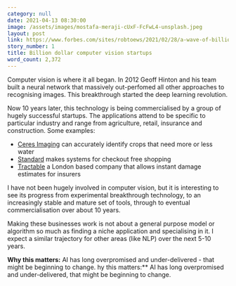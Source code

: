 ```yaml
---
category: null
date: 2021-04-13 08:30:00
image: /assets/images/mostafa-meraji-cUxF-FcFwL4-unsplash.jpeg
layout: post
link: https://www.forbes.com/sites/robtoews/2021/02/28/a-wave-of-billion-dollar-computer-vision-startups-is-coming
story_number: 1
title: Billion dollar computer vision startups
word_count: 2,372
---
```


Computer vision is where it all began. In 2012 Geoff Hinton and his team built a neural network that massively out-perfomed all other approaches to recognising images. This breakthrough started the deep learning revolution.

Now 10 years later, this technology is being commercialised by a group of hugely successful startups. The applications attend to be specific to particular industry and range from agriculture, retail, insurance and construction. Some examples:

 - [Ceres Imaging]( https://www.ceresimaging.net/) can accurately identify crops that need more or less water
 - [Standard](https://standard.ai/) makes systems for checkout free shopping
 - [Tractable](https://tractable.ai/) a London based company that allows instant damage estimates for insurers

I have not been hugely involved in computer vision, but it is interesting to see its progress from experimental breakthrough technology, to an increasingly stable and mature  set of tools, through to eventual commercialisation over about 10 years.

Making these businesses work is not about a general purpose model or algorithm so much as finding a niche application and specialising in it. I expect a similar trajectory for other areas (like NLP) over the next 5-10 years. 

**Why this matters:** AI has long overpromised and under-delivered - that might be beginning to change.
hy this matters:** AI has long overpromised and under-delivered, that might be beginning to change.

